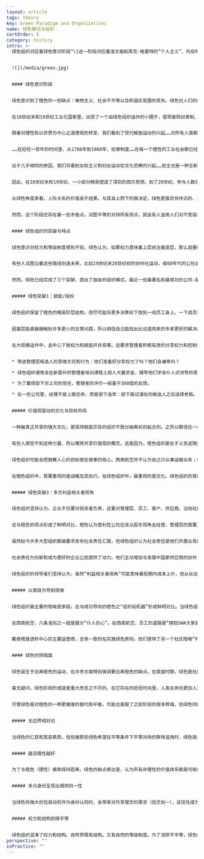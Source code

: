 ```yaml
---
layout: article
tags: theory
key: Green Paradigm and Organizations
name: 绿色模式与组织
sortOrder: 5
category: history
intro: >-
  绿色组织对应着绿色意识阶段^\[这一阶段对应着洛文格和库克·格雷特的“个人主义”、托伯特的“个人主义”、韦德的“依附性”、格雷夫斯的“FS”、螺旋动力的“绿色”等说法；通常被简单地称为后现代主义。]，关键词是平等。在保持金字塔结构的同时，绿色组织注重通过授权提升动力，创造伟大的工作场所。他们超越了橙色聚焦少数股东的缺点，拥抱了所有利益相关者。家庭是最形象的隐喻。


  ![](/media/green.jpg)


  #### 绿色意识阶段


  绿色意识到了橙色的一些缺点：唯物主义、社会不平等以及和谐区氛围的丧失。绿色对人们的感受很敏感：认为所有的观点都值得尊重。寻求社区、协作和共识。个人在归属感角度积极努力，争取与每个人建立和谐的关系。


  在18世纪末和19世纪工业化国家里，出现了一个由绿色组织运作的小圈子，倡导废除奴隶制、妇女解放和民主。肯·威尔伯这样说：


  随着对理性和以世界为中心之道德观的转变，我们看到了现代解放运动的兴起……对所有人类都应该公平、正确和公正，不分种族、性别或信仰。


  ……在短短一百年的时间里，从1788年到1888年，奴隶制度……在每一个理性的工业社会都已经变得非法。在（早期的范式中）奴隶制是完全可以接受的，因为平等的尊严和价值并不能延伸到所有人身上，而仅仅延伸到自己部落的人身上。


  出于几乎相同的原因，我们将看到女权主义和妇女运动在文化范畴的兴起……民主也是一种全新的形式……我们都记得，在希腊“民主政体”中，三分之一的人是奴隶，而妇女和儿童实际上也等于是奴隶。^\[在历史上，我们经常会发现一些思想，比如古希腊的民主超前于他们的时代，意味着超前于当时人们的发展重心。为了繁荣，这些思想必须等待人类意识进化赶上来，并为其提供美国哲学家理查德·塔纳斯所说的正确的“文化子宫”：这里有个很大的问题是，为什么哥白尼革命，由哥白尼本人发起于16世纪，并且在17世纪初才得到开普勒和伽利略的继承？为什么要等到那时，哥白尼之前的许多人假设了日心宇宙和行星地球？有证据表明，在古希腊、印度和欧洲中世纪的伊斯兰文化中都有这样的说法。我认为，这个问题表明，一个重大的范式转变，不仅仅取决于一些额外的经验数据，也不仅仅取决于一个使用了新概念的出色新理论。意识转型其实依赖于一个更大的背景，因此如果一个潜在的强大思想种子，落在完全不同的土壤上。从这个咱新土壤中，这个有机体，这个新的概念框架，才可以在一个新的文化和历史的子宫或母体中成长为一个“概念”。Richard Tarnas和Dean Radin，“范式转变的时机The Timing of Paradigm Shifts,” Noetic Now, January 2012.]


  因此，在18世纪末和19世纪，一小部分精英塑造了深刻的西方思想。到了20世纪，参与人数在增长。虽然橙色在今天的商业和政治中占主导地位，但绿色在学术思考、非营利组织、社会工作和社区活动领域中非常普遍。


  从绿色角度来看，人际关系的价值高于结果。与其自上而下的做决定，绿色更喜欢协作式的、自下而上的过程，并试图让对立的观点达成共识。橙色美化果断。绿色要求领导者为被领导者服务。这种立场是高尚、慷慨和慈悲心。在持续的不平等和歧视环境中，除了追求以自我为中心的事业和成功，人的生活中产生了更多的需求（自由，快乐等）。


  然而，这个阶段还存在着一些矛盾点。试图平等的对待所有观点，就会有人滥用人们对不宽容想法的高尚容忍，因而令高尚者陷入困境。红色的自我中心主义，琥珀色的确定性，以及橙色，都认为这是绿色的理想主义（不现实）。绿色与规则的关系是模棱两可的：一方面，认为规则是武断和不公平的，但也知道废除这些规则是不切实际的。绿色是打破旧结构的一个范例，但在制定切实可行的替代方案角度，往往不那么有效。


  #### 绿色组织的突破与特点


  绿色意识对权力和等级制度感到不安。绿色认为，如果权力意味着上层统治着底层，那么就要废除等级制度。给每个人同样的权力。让工人平等地拥有公司，并通过协商一致作出决定。


  有些人试图沿着这些路线创造未来，比如19世纪末20世纪初的协作社运动，或60年代的公社运动（社会主义大锅饭）。事后看来，这些极端形式的平等主义在规模上和持续性上都不成功。^\[1在企业领域，工人合作社未能取得任何有意义的进展。当时流行的做法大多是橙色和绿色相结合的做法。一个经常被引用的成功案例是蒙德拉贡（Mondragon），这是一家总部位于西班牙巴斯克（Basque）一个同名城镇的合作社联合体（约250家公司，雇员约10万人，营业额约150亿欧元）。所有合作社都完全由雇员所有。老板是选举产生的；工资差距比其他地方小（但仍然高达9:1或更高）；临时工没有投票权，形成了一个两层社会，其中一些人比其他人更平等。2在教育领域，已经出现了几种摒弃了成人控制儿童的权威结构的学校模式，最著名的是夏山学校，这是一所创建于20世纪20年代的英国寄宿学校，实行激进的民主形式，学生和成人拥有同样的投票权，课程也不是强制性的必修课。3在普通机构领域，表现在许多超国家机构中——联合国、欧洲联盟和世界贸易组织以及其他机构——特点是都有最高一级的决策机制，这些机制至少部分地遵循绿色原则，如不同成员国的民主或一致投票以及轮值主席制。这些绿色平等决策的原则很难坚持，更富裕或更强大的国家会要求并往往最终获得了更多的投票权（通常强国拥有即使不是明确的也是隐含的否决权）。这些机构的人事部门通常作为一个组织运作.] 因在大群体中取得共识本身就很困难。


  然而，绿色已经完成了三个突破，提出了独自的组织模式。最近一些最著名和最成功的公司-星巴克，西南航空，本杰里，集装箱商店，都是绿色经营的做法和文化案例。


  ##### 绿色突破1：赋能/授权


  绿色组织保留了橙色的精英阶层结构，但尽可能将更多决策权下放到一线员工身上。一下成员可以在没有管理层批准的情况下，做出影响深远的决定。


  因基层能直接接触到许多更小的日常问题，所以相信自己能找出比远道而来的专家更好的解决办法。例如，西南航空的地面团队有权寻求解决乘客问题的创造性方法：相比之下，在大多数其他航空公司的同行都必须遵守一些限制创造力的规则。


  在大规模运作中，去中心下放权力和赋能并非易事。这要求管理者积极有效的分享权力和控制权。为了使授权发挥作用，公司必须明确定义到底期望高级和中级管理人员具备何种领导能力。绿色领导者不应该仅仅是（如橙色那样）冷静的问题解决者；他们应该是仆人式的领导者。他们应该倾听下属的意见，赋予他们权力，激励他们，发展他们。绿色组织将时间和精力投入到培养服务型领导者方面：


  * 筛选管理层候选人的思维方式和行为：他们准备好分享权力了吗？他们会谦卑吗？

  * 绿色组织通常会在新晋升的管理者培训课程上投入大量资金，辅导他们学会仆人式领导的思维方式和技能。

  * 为了赢得部下对上司的信任，管理者的评价一般基于360度的反馈。

  * 在一些公司里，经理不是上面任命，而是部下选举：部下面试潜在的候选人之后选择老板。


  ##### 价值观驱动的文化与目标共鸣


  一种被真正共享的强大文化，是保持赋能宗旨的组织不致分崩离析的粘合剂。之所以敢信任一线员工做决策，是因为遵循着共同的价值观，而不是靠一本厚厚的政策来约束。


  有些人感受不到这种力量，所以嘲笑共享价值观的概念。这是因为，橙色组织是处于义务追随潮流，才定义了一套形式主义的价值观，虽然张贴在墙上和网上，却在遇到更现实的底线问题时，选择忽略这些价值观。但是，当领导力能真正通过培育共同价值观而发挥作用时，就会体验到令人难以置信的充满活力的文化。在这种文化中，员工会感到被赞赏和授权。其结果往往是惊人的。研究表明，以价值观为导向的组织可以在很大量级上超越同行。^\[第一项主要研究始于1992年，当时哈佛商学院教授约翰·科特（John Kotter）和詹姆斯·赫斯科特（James Heskett）在其著作《企业文化与绩效》（Corporate Culture and Performance）中调查了这一联系。他们确定，在研究所覆盖的11年中，拥有强大商业文化和授权经理/员工的公司在收入增长（四倍）、股价增长（八倍）和净收入增长（700多倍）方面的表现，都优于其他公司。Raj Sisodia、Jagh Sheth和David B.Wolfe最近的一项研究，也在2007年得出了类似的结论，这本书可以说是绿色组织模式的定义性著作——《亲密的公司：世界级公司如何从激情和目标中获利》。作者所研究的这个“受人喜爱的公司”在研究开始前的10年里，获得了1025%的累计股东回报率，对比的标准普尔500指数为122%。从方法论的观点来看，这些结果遭到了半信半疑。反对者认为：这个研究存在着明显的选择偏差，因为手工挑选作为研究样本的公司，都是些人们期望中的，表现优于同行的优秀公司。标普500指数的基准也没有根据行业、规模或其他标准进行调整。此外，除了组织模式以外的参数，例如专利、创新商业模式和资产利用率等可以有助于这些公司卓越结果的其他要素，也没有被过滤掉。拉吉·西索迪亚与约翰·麦基合著的最新一本书，有一整章里有类似研究的参考资料，感兴趣的读者可以参考。任何试图提出一种组织模式优于另一种组织模式的一般性结果的研究，都必然会遭到方法论的攻击（在原则层面上，人们可能会质疑，大多数这类研究都按照股东回报或增长作为衡量成功的主要指标，这是否合适）。也许直接经验最终比学术主张更重要。任何在西南航空（southern Airlines）或集装箱商店（Container Store）等机构工作过的人都会相信，在价值观驱动的公司里，拥有权力的员工相比于在更传统的环境下的平均表现，会优于同行环境的成果。]


  绿色组织可能会把鼓舞人心的目标放在做事的核心。西南航空并不认为自己只从事运输业务；他们坚持认为自己从事的是“奉献自由”的业务，帮助客户前往没有西南航空低票价就无法到达的地方。本与杰瑞公司不仅仅与冰淇淋有关，而是涉及到地球和环境。


  在橙色组织中，首要重视的是战略及其执行。在绿色组织中，最重视的是文化。绿色组织的首席执行官们声称，促进文化和共享价值观是他们的首要任务。这提升了人力资源（HR）的核心作用。人力资源总监通常是高管团队中有影响力的成员，也是首席执行官的顾问。她领导着一支庞大的员工队伍，在培训、文化举措、360度反馈、继任计划和士气调查等流程中安排大量投资。


  ##### 绿色突破3：多方利益相关者视角


  绿色组织坚持认为，企业不仅要对投资者负责，还要对管理层、员工、客户、供应商、当地社区、整个社会和环境负责。领导的作用是做出正确的权衡，以便所有利益相关者都能茁壮成长。


  这与橙色的观点形成了鲜明对比，橙色认为营利性公司应该从股东视角去经营，管理层的首要义务是为投资者实现利润最大化。亚当·斯密的“看不见的手”一书经常被用来解释，绿色组织的方针是有利于所有利益相关者的长远利益。


  虽然如今许多大型组织都被要求发布社会责任汇报，但绿色组织认为社会责任是他们开展业务的有机部分（不需要刻意定义）。即社会责任不是与绿色组织经营目标冲突的分散注意力的额外义务。


  社会责任为创新和成为更好的企业公民提供了动力。他们主动增加与发展中国家供应商的协作，以改善那里的工作条件，帮助防止童工；他们致力于减少碳足迹和水的使用；他们努力回收产品并减少包装。


  绿色组织的领导者们坚持认为，虽然“利益相关者视角”可能意味着短期内成本上升，但从长远来看，必将为所有人带来利益，包括股东。


  ##### 以家庭为导航隐喻


  绿色组织最主要的隐喻是家庭。这与成功导向的橙色之“组织如机器”形成鲜明对比。当绿色组织的领导者发言时，你会注意到这个比喻经常出现：员工是同一个家庭的有机部分，我们在一起，随时准备着互相帮助，互相支撑。


  在西南航空，八条准则之一就是展示“仆人的心”。在西南航空，员工的道路是“拥抱SWA大家庭”。


  戴维塔是透析中心的主要运营商，全体一致的在实施绿色原则。他们使用了另一个社区隐喻“村庄”，并称其41000名员工为公民。公司总部被称为生命之家（Casa DaVita），而董事长兼首席执行官Kent Thiry则被称为村长。1999年，凭借他所带来的绿色文化，他将公司从实际上的破产状态中解救出来，导向了目前的成功。


  #### 绿色的阴暗面


  绿色诞生于远离橙色的运动，在许多方面特别强调要远离橙色的缺点。在鼎盛时期，绿色是社群主义、平等主义和议会制。^\[唐·贝克说：“我们的科学让我们麻木，没有心灵和灵魂，只有成功的外在表现。“美好生活”只用唯物主义的术语来衡量。我们发现自己和别人都变得疏远了。……基本的人性被忽视了。进入绿色后，重点从个人成就转移到以团体和社区为导向的绿色目标，我们都是一个人类大家庭。绿色从与自己和睦相处开始，然后扩展到关注社会中的不和谐和冲突，也希望在那里实现和平，解决橙色、蓝色和红色造成的经济差距和不平等，带来和平和兄弟情谊，以便我们都能平等分享。性别歧视被摒弃，玻璃天花板被打开，平权行动计划被实施，社会阶层的区别变得模糊。灵性作为一种非宗教性的、非教派的“统一”而回归。“]


  毫无疑问，绿色阶段的成就是重大而言之不尽的。在它存在的短短时间里，人类在奔向更加人道社会的方向上发生了重大变化：民权运动、妇女解放运动、全球环境保护运动、对保护生态系统必要性的认识提升、医疗改革，提高少数群体在社会中被边缘化的意识，以及更多没有这种意识就永远不会出现的进步案例。


  尽管绿色是对橙色的一种更健康的替代和平衡，可能也客服了之前阶段的很多弊端，但绿色同时也是一个，可能因为过于僵化在自己的光芒中，而很容易投射出自己阴影的阶段。


  ##### 无边界相对论


  当绿色的仁慈和宽容素质，恰恰被那些绿色希望在平等条件下平等对待的群体滥用时，绿色就会陷入两难境地。绿色就会被迫做出选择，要么选择宽容那些不宽容的琥珀色和红色对其容忍度的滥用、而受屈辱，或者选择承认说，并非所有人的世界观都具有相同的成熟度，有些人群可能需要不同程度的限制（不平等）。


  ##### 越没理性越好


  为了与橙色（理性）摸索保持距离，绿色的缺点表达是，认为所有非理性的价值体系都是可取的。绿色有一个浪漫的概念“回归自然”。绿色常常看不到前理性世界观的有限性（橙色针对红琥珀的先进性），也看不到这些与后理性的绿色世界观的天壤之别。


  ##### 多元身份呈现出偶然同一性


  当绿色将强大的包容动机作为身份认同时，会带来对共享理念的需求（信念划一），这往往成为加入绿色组织资格考察的先决条件。^\[由此产生的态度就变成了对组织内部独特共性的保护（违背包容原理）。这与一种含蓄的判断和对外来者的怀疑相结合，形成对既定包容文化的潜在威胁。这通常不会表现在明确或直言不讳的批评，因为绿色经常试图避免对抗。这种“默许”的表达方式往往被视为“对某些人的道德期望”或“更高的默许”。任何缺乏这种意见或表达的情况，潜规则默许这些人不被接受。克莱尔W格雷夫斯这样说：“绿色带来了社会官僚价值体系的存在，其中强调的是'相处'，接受群体或多数人的权威，并寻求被他人认可的地位。这个“他人指导”的个体相信，自己会在归属感中找到救赎，并与他人一起参与群体想要他做的事情。虽然个人已经放弃了他的教条主义，但他仍然僵化在一个以社会为中心的思想世界中。”，更多信息请参见娜塔莎·托多罗维奇的《中庸的绿色假设：事实还是虚构》] 于是在确定成员资格方面，要求团队成员都具有与自己和集体雷同信念，重视一定的求同“筛选”标准，而不太看重（和而不同取长补短的）个人是否有动力和能力为组织的目标做出贡献。这通常会在集体层面造成三个问题：可选人员有限、组织内部缺乏多样性，完成任务的能力有限（违背了完整人性）。


  ##### 权力和结构妨碍平等


  绿色组织混淆了权力和结构。自然界既有结构，又有自然的等级制度。为了消除不平等，绿色经常试图拆除所有等级制度和结构。但是，从一个组织中移除所有的正式结构并不能化解权力，而只是迫使潜在的权力变成非正式的结构。这些非正式结构的成员并非由整个群体成员选举产生的，于是拥有权力的个人不需要对整个群体或组织负责。这降低了权力使用的透明度，使权力与责任脱节。^\[权力和影响力差异的自然根源，在于个体的多样性。我们都有不同程度的能力、经验和表达能力，当我们使用这些能力、经验和表达能力时，自然会导致我们个人力量的行使——这在力量和性质上确实是不同的。jofreeman说：“‘无结构性’的概念并不能阻止非正式结构的形成，而只能阻止正式结构的形成。…因此，“无结构”成为掩盖权力的一种方式。一个无组织的群体总是有一个非正式的，或隐蔽的结构。正是这种非正式结构，特别是在非结构化群体中，形成了精英的基础。潜在精英是指对他们所属的一个较大群体拥有实质权力的一小群人，他们通常不直接对这个较大群体负责，也常常不知道或不愿意承担自己的群体责任。隐含精英不是阴谋。这些友谊团体的功能，是在团体可能建立的任何常规交流渠道之外建立交流网络。因为人们是朋友，通常有着相同的价值观和取向，因为他们在需要做出共同决定时，会在社交途径中互相交谈和协商，所以参与这些人际网络的人，在群体中比不参与的人拥有更多的权力。对于每个人来说，都有机会参与到一个特定的群体中，并且要参与其活动，就必须有明确的结构。决策规则必须是公开的，人人都可以使用，只有将其正式化，才能做到这一点。一个“无结构”的组织不可能持续存在。我们要决定的是，要有一个正式结构，还是放任非正式结构的自然发生。…由于成员之间的互动波文，所有群体都自然创建非正式结构。这种非正式的结构可以做非常有用的事情。但只有非结构化的组织才完全由那些隐含精英管理。当非正式精英与“无结构”的神话结合在一起时，就不再有可能限制其使用权力。结果：a）人们倾听别人是因为他们喜欢他们，而不是因为他们说了重要的事情。b） 非正式精英机构没有义务对整个集团负责。他们的权柄不是被赐予的，所以无法被夺去。他们的影响力并不是建立在他们为群体所做的事情上，因此不会直接受到群体的影响。]权力不会轻易被消除，它如赫拉克勒斯九头蛇，砍掉它的一个头，另一个头会在别的地方出现。
perspective: ""
inPractice: ""
---
```

